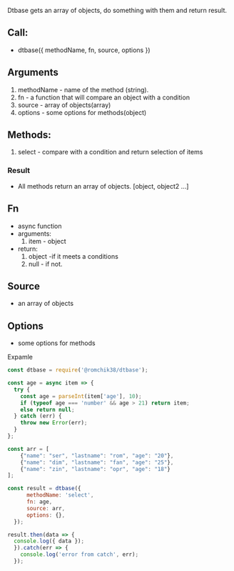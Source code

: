 Dtbase gets an array of objects, do something with them and return result.

## Call:
  * dtbase({ methodName, fn, source, options })

## Arguments
  1. methodName - name of the method (string).   
  2. fn - a function that will compare an object with a condition
  3. source - array of objects(array)  
  4. options - some options for methods(object)  

## Methods:
  1. select - compare with a condition and return selection of items

### Result
  * All methods return an array of objects. [object, object2 ...]

## Fn
  * async function
  * arguments:
    1. item - object
  * return:  
    1. object -if it meets a conditions
    2. null - if not.  

## Source
  * an array of objects

## Options    
  * some options for methods  


Expamle

```javascript
const dtbase = require('@romchik38/dtbase');

const age = async item => {
  try {
    const age = parseInt(item['age'], 10);
    if (typeof age === 'number' && age > 21) return item;
    else return null;
  } catch (err) {
    throw new Error(err);
  }
};

const arr = [
    {"name": "ser", "lastname": "rom", "age": "20"},
    {"name": "dim", "lastname": "fan", "age": "25"},
    {"name": "zin", "lastname": "opr", "age": "18"}
];

const result = dtbase({
      methodName: 'select',
      fn: age,
      source: arr,
      options: {},
  });

result.then(data => {
  console.log({ data });
  }).catch(err => {
    console.log('error from catch', err);
  });
```
